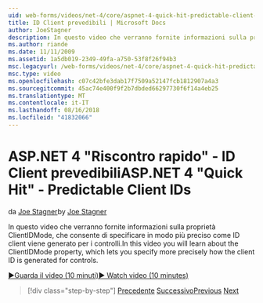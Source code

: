 ```yaml
---
uid: web-forms/videos/net-4/core/aspnet-4-quick-hit-predictable-client-ids
title: ID Client prevedibili | Microsoft Docs
author: JoeStagner
description: In questo video che verranno fornite informazioni sulla proprietà ClientIDMode, che consente di specificare in modo più preciso come ID client viene generato per i controlli.
ms.author: riande
ms.date: 11/11/2009
ms.assetid: 1a5db019-2349-49fa-a750-53f8f26f94b3
msc.legacyurl: /web-forms/videos/net-4/core/aspnet-4-quick-hit-predictable-client-ids
msc.type: video
ms.openlocfilehash: c07c42bfe3dab17f7509a52147fcb1812907a4a3
ms.sourcegitcommit: 45ac74e400f9f2b7dbded66297730f6f14a4eb25
ms.translationtype: MT
ms.contentlocale: it-IT
ms.lasthandoff: 08/16/2018
ms.locfileid: "41832066"
---
```

<a name="aspnet-4-quick-hit---predictable-client-ids"></a><span data-ttu-id="5b10e-103">ASP.NET 4 "Riscontro rapido" - ID Client prevedibili</span><span class="sxs-lookup"><span data-stu-id="5b10e-103">ASP.NET 4 "Quick Hit" - Predictable Client IDs</span></span>
====================
<span data-ttu-id="5b10e-104">da [Joe Stagner](https://github.com/JoeStagner)</span><span class="sxs-lookup"><span data-stu-id="5b10e-104">by [Joe Stagner](https://github.com/JoeStagner)</span></span>

<span data-ttu-id="5b10e-105">In questo video che verranno fornite informazioni sulla proprietà ClientIDMode, che consente di specificare in modo più preciso come ID client viene generato per i controlli.</span><span class="sxs-lookup"><span data-stu-id="5b10e-105">In this video you will learn about the ClientIDMode property, which lets you specify more precisely how the client ID is generated for controls.</span></span> 

[<span data-ttu-id="5b10e-106">&#9654;Guarda il video (10 minuti)</span><span class="sxs-lookup"><span data-stu-id="5b10e-106">&#9654; Watch video (10 minutes)</span></span>](https://channel9.msdn.com/Blogs/ASP-NET-Site-Videos/aspnet-4-quick-hit-predictable-client-ids)

> [!div class="step-by-step"]
> <span data-ttu-id="5b10e-107">[Precedente](aspnet-4-quick-hit-clean-webconfig-files.md)
> [Successivo](aspnet-4-quick-hit-the-htmlencoder-utility-method.md)</span><span class="sxs-lookup"><span data-stu-id="5b10e-107">[Previous](aspnet-4-quick-hit-clean-webconfig-files.md)
[Next](aspnet-4-quick-hit-the-htmlencoder-utility-method.md)</span></span>
